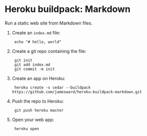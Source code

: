 Heroku buildpack: Markdown
==========================

Run a static web site from Markdown files.

1) Create an `index.md` file:

        echo "# hello, world"

2) Create a git repo containing the file:

        git init
        git add index.md
        git commit -m init

3) Create an app on Heroku:

        heroku create -s cedar --buildpack https://github.com/jamesward/heroku-buildpack-markdown.git

4) Push the repo to Heroku:

        git push heroku master

5) Open your web app:

        heroku open


